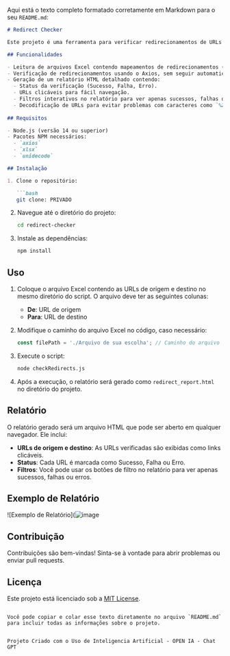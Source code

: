Aqui está o texto completo formatado corretamente em Markdown para o seu `README.md`:

```markdown
# Redirect Checker

Este projeto é uma ferramenta para verificar redirecionamentos de URLs com base em um arquivo Excel. Ele lê um arquivo de mapeamento de redirecionamentos e valida se as URLs estão corretamente redirecionando para os destinos esperados.

## Funcionalidades

- Leitura de arquivos Excel contendo mapeamentos de redirecionamentos (colunas "De" e "Para").
- Verificação de redirecionamentos usando o Axios, sem seguir automaticamente os redirecionamentos.
- Geração de um relatório HTML detalhado contendo:
  - Status da verificação (Sucesso, Falha, Erro).
  - URLs clicáveis para fácil navegação.
  - Filtros interativos no relatório para ver apenas sucessos, falhas ou erros.
  - Decodificação de URLs para evitar problemas com caracteres como `%20` e acentuações.
  
## Requisitos

- Node.js (versão 14 ou superior)
- Pacotes NPM necessários:
  - `axios`
  - `xlsx`
  - `unidecode`

## Instalação

1. Clone o repositório:

   ```bash
   git clone: PRIVADO
   ```

2. Navegue até o diretório do projeto:

   ```bash
   cd redirect-checker
   ```

3. Instale as dependências:

   ```bash
   npm install
   ```

## Uso

1. Coloque o arquivo Excel contendo as URLs de origem e destino no mesmo diretório do script. O arquivo deve ter as seguintes colunas:
   - **De**: URL de origem
   - **Para**: URL de destino

2. Modifique o caminho do arquivo Excel no código, caso necessário:

   ```javascript
   const filePath = './Arquivo de sua escolha'; // Caminho do arquivo Excel
   ```

3. Execute o script:

   ```bash
   node checkRedirects.js
   ```

4. Após a execução, o relatório será gerado como `redirect_report.html` no diretório do projeto.

## Relatório

O relatório gerado será um arquivo HTML que pode ser aberto em qualquer navegador. Ele inclui:

- **URLs de origem e destino**: As URLs verificadas são exibidas como links clicáveis.
- **Status**: Cada URL é marcada como Sucesso, Falha ou Erro.
- **Filtros**: Você pode usar os botões de filtro no relatório para ver apenas sucessos, falhas ou erros.

## Exemplo de Relatório

![Exemplo de Relatório](![image](https://github.com/user-attachments/assets/74a30dee-0cef-47dc-8f44-a298b76076e0)

## Contribuição

Contribuições são bem-vindas! Sinta-se à vontade para abrir problemas ou enviar pull requests.

## Licença

Este projeto está licenciado sob a [MIT License](LICENSE).
```

Você pode copiar e colar esse texto diretamente no arquivo `README.md` para incluir todas as informações sobre o projeto.


Projeto Criado com o Uso de Inteligencia Artificial - OPEN IA - Chat GPT
